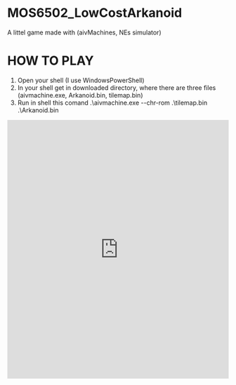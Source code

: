 # MOS6502_LowCostArkanoid
A littel game made with (aivMachines, NEs simulator)
# HOW TO PLAY
1. Open your shell (I use WindowsPowerShell)
2. In your shell get in downloaded directory, where there are three files (aivmachine.exe, Arkanoid.bin, tilemap.bin)
3. Run in shell this comand      .\aivmachine.exe --chr-rom .\tilemap.bin .\Arkanoid.bin

<iframe src="https://www.linkedin.com/embed/feed/update/urn:li:ugcPost:6466681534454722560" height="589" width="504" frameborder="0" allowfullscreen="" title="Post incorporato"></iframe>
